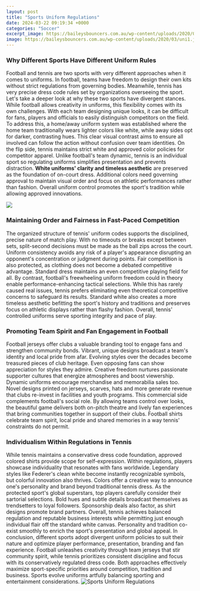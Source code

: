 ```yaml
---
layout: post
title: "Sports Uniform Regulations"
date: 2024-03-22 09:19:34 +0000
categories: "Soccer"
excerpt_image: https://baileysbouncers.com.au/wp-content/uploads/2020/03/uni1.jpg
image: https://baileysbouncers.com.au/wp-content/uploads/2020/03/uni1.jpg
---
```


### Why Different Sports Have Different Uniform Rules
Football and tennis are two sports with very different approaches when it comes to uniforms. In football, teams have freedom to design their own kits without strict regulations from governing bodies. Meanwhile, tennis has very precise dress code rules set by organizations overseeing the sport. Let's take a deeper look at why these two sports have divergent stances.
While football allows creativity in uniforms, this flexibility comes with its own challenges. With each team designing unique looks, it can be difficult for fans, players and officials to easily distinguish competitors on the field. To address this, a home/away uniform system was established where the home team traditionally wears lighter colors like white, while away sides opt for darker, contrasting hues. This clear visual contrast aims to ensure all involved can follow the action without confusion over team identities.
On the flip side, tennis maintains strict white and approved color policies for competitor apparel. Unlike football's team dynamic, tennis is an individual sport so regulating uniforms simplifies presentation and prevents distraction. **White uniforms' clarity and timeless aesthetic** are preserved as the foundation of on-court dress. Additional colors need governing approval to maintain visual order and focus on athletic performances rather than fashion. Overall uniform control promotes the sport's tradition while allowing approved innovations.

![](https://www.horrycountyschools.net/cms/lib/SC02209139/Centricity/Domain/779/uniform.gif)
### Maintaining Order and Fairness in Fast-Paced Competition 
The organized structure of tennis' uniform codes supports the disciplined, precise nature of match play. With no timeouts or breaks except between sets, split-second decisions must be made as the ball zips across the court. Uniform consistency avoids any risk of a player's appearance disrupting an opponent's concentration or judgment during points. Fair competition is also protected, as clothing does not become a debated competitive advantage. Standard dress maintains an even competitive playing field for all.
By contrast, football's freewheeling uniform freedom could in theory enable performance-enhancing tactical selections. While this has rarely caused real issues, tennis prefers eliminating even theoretical competitive concerns to safeguard its results. Standard white also creates a more timeless aesthetic befitting the sport's history and traditions and preserves focus on athletic displays rather than flashy fashion. Overall, tennis' controlled uniforms serve sporting integrity and pace of play.
### Promoting Team Spirit and Fan Engagement in Football 
Football jerseys offer clubs a valuable branding tool to engage fans and strengthen community bonds. Vibrant, unique designs broadcast a team's identity and local pride from afar. Evolving styles over the decades become treasured pieces of club heritage. Even opposing fans can show appreciation for styles they admire. Creative freedom nurtures passionate supporter cultures that energize atmospheres and boost viewership. 
Dynamic uniforms encourage merchandise and memorabilia sales too. Novel designs printed on jerseys, scarves, hats and more generate revenue that clubs re-invest in facilities and youth programs. This commercial side complements football's social role. By allowing teams control over looks, the beautiful game delivers both on-pitch theatre and lively fan experiences that bring communities together in support of their clubs. Football shirts celebrate team spirit, local pride and shared memories in a way tennis' constraints do not permit.
### Individualism Within Regulations in Tennis
While tennis maintains a conservative dress code foundation, approved colored shirts provide scope for self-expression. Within regulations, players showcase individuality that resonates with fans worldwide. Legendary styles like Federer's clean white become instantly recognizable symbols, but colorful innovation also thrives. Colors offer a creative way to announce one's personality and brand beyond traditional tennis dress. 
As the protected sport's global superstars, top players carefully consider their sartorial selections. Bold hues and subtle details broadcast themselves as trendsetters to loyal followers. Sponsorship deals also factor, as shirt designs promote brand partners. Overall, tennis achieves balanced regulation and reputable business interests while permitting just enough individual flair off the standard white canvas. Personality and tradition co-exist smoothly to enrich the sport's presentation and global appeal.
In conclusion, different sports adopt divergent uniform policies to suit their nature and optimize player performance, presentation, branding and fan experience. Football unleashes creativity through team jerseys that stir community spirit, while tennis prioritizes consistent discipline and focus with its conservatively regulated dress code. Both approaches effectively maximize sport-specific priorities around competition, tradition and business. Sports evolve uniforms artfully balancing sporting and entertainment considerations.
![Sports Uniform Regulations](https://baileysbouncers.com.au/wp-content/uploads/2020/03/uni1.jpg)